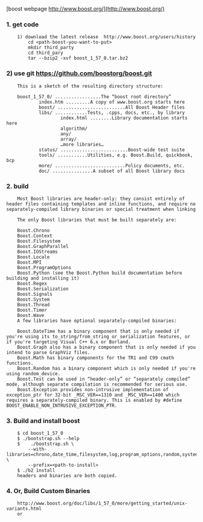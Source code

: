 

 [boost webpage http://www.boost.org/](http://www.boost.org/)


### 1. get code
        1) download the latest release  http://www.boost.org/users/history
            cd <path-boost-you-want-to-put>
            mkdir third_party
            cd third_pary
            tar --bzip2 -xvf boost_1_57_0.tar.bz2
### 2) use git  https://github.com/boostorg/boost.git


        This is a sketch of the resulting directory structure:

        boost_1_57_0/ .................The “boost root directory”
                index.htm .........A copy of www.boost.org starts here
                boost/ .........................All Boost Header files
                libs/ ............Tests, .cpps, docs, etc., by library
                        index.html ........Library documentation starts here
                        algorithm/
                        any/
                        array/
                        …more libraries…
                status/ .........................Boost-wide test suite
                tools/ ...........Utilities, e.g. Boost.Build, quickbook, bcp
                more/ ..........................Policy documents, etc.
                doc/ ...............A subset of all Boost library docs

### 2. build
        Most Boost libraries are header-only: they consist entirely of header files containing templates and inline functions, and require no separately-compiled library binaries or special treatment when linking

        The only Boost libraries that must be built separately are:

        Boost.Chrono
        Boost.Context
        Boost.Filesystem
        Boost.GraphParallel
        Boost.IOStreams
        Boost.Locale
        Boost.MPI
        Boost.ProgramOptions
        Boost.Python (see the Boost.Python build documentation before building and installing it)
        Boost.Regex
        Boost.Serialization
        Boost.Signals
        Boost.System
        Boost.Thread
        Boost.Timer
        Boost.Wave
        A few libraries have optional separately-compiled binaries:

        Boost.DateTime has a binary component that is only needed if you're using its to_string/from_string or serialization features, or if you're targeting Visual C++ 6.x or Borland.
        Boost.Graph also has a binary component that is only needed if you intend to parse GraphViz files.
        Boost.Math has binary components for the TR1 and C99 cmath functions.
        Boost.Random has a binary component which is only needed if you're using random_device.
        Boost.Test can be used in “header-only” or “separately compiled” mode, although separate compilation is recommended for serious use.
        Boost.Exception provides non-intrusive implementation of exception_ptr for 32-bit _MSC_VER==1310 and _MSC_VER==1400 which requires a separately-compiled binary. This is enabled by #define BOOST_ENABLE_NON_INTRUSIVE_EXCEPTION_PTR.

### 3. Build and install boost
        $ cd boost_1_57_0
        $ ./bootstrap.sh --help
        $    ./bootstrap.sh \
            --with-libraries=chrono,date_time,filesystem,log,program_options,random,system,test,thread \
            --prefix=<path-to-install>
        $ ./b2 install
        headers and binaries are both copied.

### 4. Or, Build Custom Binaries
        http://www.boost.org/doc/libs/1_57_0/more/getting_started/unix-variants.html
        or
        

